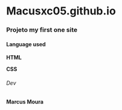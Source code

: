 # Macusxc05.github.io
<h3>Projeto my first one site</h3>

<h4>Language used</h4>
<b><p>HTML</p>
<p>CSS</p></b>

<h6>Dev</h6>
<b><p> Marcus Moura</p></b>
